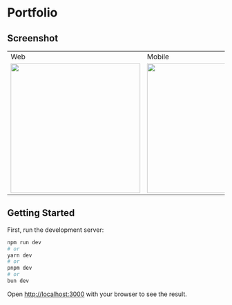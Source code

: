 # Portfolio

## Screenshot

<table>
  <tr>
    <td>Web</td>
    <td>Mobile</td>
  </tr>
<tr>
    <td>
        <img src="https://github.com/tvankith/portfolio/assets/85944614/36a8e944-4957-439c-b5d8-25f4d9d05ebb" height="300"/>
    </td>
    <td>
        <img src="https://github.com/tvankith/portfolio/assets/85944614/7852c78f-e59d-487c-b931-845999834e9a" height="300"/>
    </td>

</tr>

</table>

## Getting Started

First, run the development server:

```bash
npm run dev
# or
yarn dev
# or
pnpm dev
# or
bun dev
```

Open [http://localhost:3000](http://localhost:3000) with your browser to see the result.
